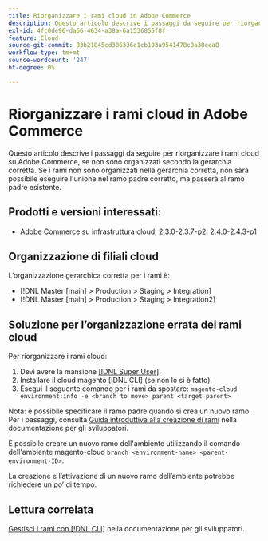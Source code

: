 ```yaml
---
title: Riorganizzare i rami cloud in Adobe Commerce
description: Questo articolo descrive i passaggi da seguire per riorganizzare i rami cloud su Adobe Commerce, se non sono organizzati secondo la gerarchia corretta. Se i rami non sono organizzati nella gerarchia corretta, non sarà possibile eseguire l'unione nel ramo padre corretto, ma passerà al ramo padre esistente.
exl-id: 4fc0de96-da66-4634-a38a-6a1536855f8f
feature: Cloud
source-git-commit: 83b21845cd306336e1cb193a9541478c8a38eea8
workflow-type: tm+mt
source-wordcount: '247'
ht-degree: 0%

---
```


# Riorganizzare i rami cloud in Adobe Commerce

Questo articolo descrive i passaggi da seguire per riorganizzare i rami cloud su Adobe Commerce, se non sono organizzati secondo la gerarchia corretta. Se i rami non sono organizzati nella gerarchia corretta, non sarà possibile eseguire l&#39;unione nel ramo padre corretto, ma passerà al ramo padre esistente.

## Prodotti e versioni interessati:

* Adobe Commerce su infrastruttura cloud, 2.3.0-2.3.7-p2, 2.4.0-2.4.3-p1

## Organizzazione di filiali cloud

L’organizzazione gerarchica corretta per i rami è:

* [!DNL Master [main] > Production > Staging > Integration]
* [!DNL Master [main] > Production > Staging > Integration2]

## Soluzione per l’organizzazione errata dei rami cloud

Per riorganizzare i rami cloud:

1. Devi avere la mansione [[!DNL Super User]](https://experienceleague.adobe.com/docs/commerce-cloud-service/user-guide/project/user-access.html).
1. Installare il cloud magento [!DNL CLI] (se non lo si è fatto).
1. Esegui il seguente comando per i rami da spostare:
   `magento-cloud environment:info -e <branch to move> parent <target parent>`

Nota: è possibile specificare il ramo padre quando si crea un nuovo ramo. Per i passaggi, consulta [Guida introduttiva alla creazione di rami](https://devdocs.magento.com/cloud/env/environments-start.html#getstarted) nella documentazione per gli sviluppatori.

È possibile creare un nuovo ramo dell&#39;ambiente utilizzando il comando dell&#39;ambiente magento-cloud `branch <environment-name> <parent-environment-ID>`.

La creazione e l’attivazione di un nuovo ramo dell’ambiente potrebbe richiedere un po’ di tempo.

## Lettura correlata

[Gestisci i rami con  [!DNL CLI]](https://devdocs.magento.com/cloud/env/environments-start.html) nella documentazione per gli sviluppatori.

